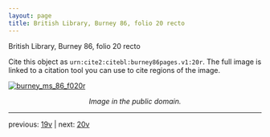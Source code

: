 ```yaml
---
layout: page
title: British Library, Burney 86, folio 20 recto
---
```


British Library, Burney 86, folio 20 recto

Cite this object as `urn:cite2:citebl:burney86pages.v1:20r`.  The full image is linked to a citation tool you can use to cite regions of the image.

[![burney_ms_86_f020r](http://www.homermultitext.org/iipsrv?IIIF=/project/homer/pyramidal/deepzoom/citebl/burney86imgs/v1/burney_ms_86_f020r.tif/full/800,/0/default.jpg)](http://www.homermultitext.org/ict2/?urn=urn:cite2:citebl:burney86imgs.v1:burney_ms_86_f020r) 

<p style="text-align: center; font-style: italic;">Image in the public domain.</p>

---

previous: [19v](../19v/) | next: [20v](../20v/)